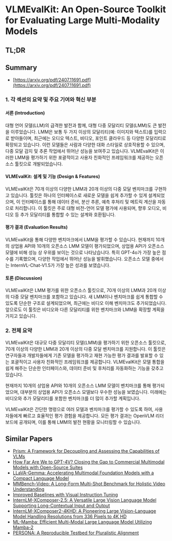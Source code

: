 # VLMEvalKit: An Open-Source Toolkit for Evaluating Large Multi-Modality Models
## TL;DR
## Summary
- [https://arxiv.org/pdf/2407.11691.pdf](https://arxiv.org/pdf/2407.11691.pdf)

### 1. 각 섹션의 요약 및 주요 기여와 혁신 부분

#### 서론 (Introduction)
대형 언어 모델(LLM)의 급격한 발전과 함께, 대형 다중 모달리티 모델(LMM)도 큰 발전을 이루었습니다. LMM은 보통 두 가지 이상의 모달리티(예: 이미지와 텍스트)를 입력으로 받아들이며, 최근에는 오디오 텍스트, 비디오, 포인트 클라우드 등 다양한 모달리티로 확장되고 있습니다. 이런 모델들은 사람과 다양한 대화 스타일로 상호작용할 수 있으며, 다중 모달 감지 및 추론 작업에서 뛰어난 성능을 보여주고 있습니다. VLMEvalKit은 이러한 LMM을 평가하기 위한 포괄적이고 사용자 친화적인 프레임워크를 제공하는 오픈소스 툴킷으로 개발되었습니다.

#### VLMEvalKit: 설계 및 기능 (Design & Features)
VLMEvalKit은 70개 이상의 다양한 LMM과 20개 이상의 다중 모달 벤치마크를 구현하고 있습니다. 툴킷은 하나의 인터페이스로 새로운 모델을 쉽게 추가할 수 있게 설계되었으며, 이 인터페이스를 통해 데이터 준비, 분산 추론, 예측 후처리 및 메트릭 계산을 자동으로 처리합니다. 이 툴킷은 주로 대형 비전-언어 모델 평가에 사용되며, 향후 오디오, 비디오 등 추가 모달리티를 통합할 수 있는 설계와 호환됩니다.

#### 평가 결과 (Evaluation Results)
VLMEvalKit을 통해 다양한 벤치마크에서 LMM을 평가할 수 있습니다. 현재까지 10개의 상업용 API와 10개의 오픈소스 LMM 모델이 평가되었으며, 상업용 API가 오픈소스 모델에 비해 성능 상 우위를 보이는 것으로 나타났습니다. 특히 GPT-4o가 가장 높은 점수를 기록했으며, 다양한 작업에서 뛰어난 성능을 발휘했습니다. 오픈소스 모델 중에서는 InternVL-Chat-V1.5가 가장 높은 성과를 보였습니다.

#### 토론 (Discussion)
VLMEvalKit은 LMM 평가를 위한 오픈소스 툴킷으로, 70개 이상의 LMM과 20개 이상의 다중 모달 벤치마크를 포함하고 있습니다. 새 LMM이나 벤치마크를 쉽게 통합할 수 있도록 단순한 구조로 설계되었으며, 최근에는 비디오 이해 벤치마크도 추가되었습니다. 앞으로도 이 툴킷은 비디오와 다른 모달리티를 위한 벤치마크와 LMM을 확장할 계획을 가지고 있습니다.

### 2. 전체 요약

VLMEvalKit은 대규모 다중 모달리티 모델(LMM)을 평가하기 위한 오픈소스 툴킷으로, 70개 이상의 다양한 LMM과 20개 이상의 다중 모달 벤치마크를 지원합니다. 이 툴킷은 연구자들과 개발자들에게 기존 모델을 평가하고 재현 가능한 평가 결과를 발표할 수 있는 포괄적이고 사용자 친화적인 프레임워크를 제공합니다. VLMEvalKit은 모델 통합을 쉽게 해주는 단순한 인터페이스와, 데이터 준비 및 후처리를 자동화하는 기능을 갖추고 있습니다.

현재까지 10개의 상업용 API와 10개의 오픈소스 LMM 모델이 벤치마크를 통해 평가되었으며, 대부분의 상업용 API가 오픈소스 모델보다 우수한 성능을 보였습니다. 미래에는 비디오와 추가 모달리티를 포함한 벤치마크를 더 많이 추가할 계획입니다.

VLMEvalKit은 간단한 명령으로 여러 모델과 벤치마크를 평가할 수 있도록 하여, 사용자들에게 빠르고 효율적인 평가 경험을 제공합니다. 모든 평가 결과는 OpenVLM 리더보드에 공개되며, 이를 통해 LMM의 발전 현황을 모니터링할 수 있습니다.

## Similar Papers
- [Prism: A Framework for Decoupling and Assessing the Capabilities of VLMs](2406.14544.md)
- [How Far Are We to GPT-4V? Closing the Gap to Commercial Multimodal Models with Open-Source Suites](2404.16821.md)
- [LLaVA-Gemma: Accelerating Multimodal Foundation Models with a Compact Language Model](2404.01331.md)
- [MMBench-Video: A Long-Form Multi-Shot Benchmark for Holistic Video Understanding](2406.14515.md)
- [Improved Baselines with Visual Instruction Tuning](2310.03744.md)
- [InternLM-XComposer-2.5: A Versatile Large Vision Language Model Supporting Long-Contextual Input and Output](2407.03320.md)
- [InternLM-XComposer2-4KHD: A Pioneering Large Vision-Language Model Handling Resolutions from 336 Pixels to 4K HD](2404.06512.md)
- [ML-Mamba: Efficient Multi-Modal Large Language Model Utilizing Mamba-2](2407.19832.md)
- [PERSONA: A Reproducible Testbed for Pluralistic Alignment](2407.17387.md)
